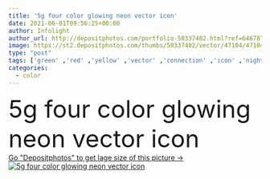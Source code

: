 ```yaml
---
title: '5g four color glowing neon vector icon'
date: 2021-06-01T09:56:25+00:00
author: Infolight
author_url: http://depositphotos.com/portfolio-50337402.html?ref=64678756
image: https://st2.depositphotos.com/thumbs/50337402/vector/47104/471044744/api_thumb_450.jpg?forcejpeg=true
type: "post"
tags: ['green' ,'red' ,'yellow' ,'vector' ,'connection' ,'icon' ,'night' ,'wireless' ,'communications' ,'internet' ,'glow' ,'signal' ,'logo' ,'neon' ,'eps' ,'premium' ]
categories: 
  - color
---
```

<div aling="center">
            <font size="60"> 5g four color glowing neon vector icon</font>   
</div>
<div>
    <a href='https://depositphotos.com/471044744/stock-illustration-four-color-glowing-neon-vector.html?ref=64678756' target=_blank > Go "Depositphotos" to get lage size of this picture ->
        <img href='https://depositphotos.com/471044744/stock-illustration-four-color-glowing-neon-vector.html?ref=64678756' src='https://st2.depositphotos.com/50337402/47104/v/950/depositphotos_471044744-stock-illustration-four-color-glowing-neon-vector.jpg?forcejpeg=true' alt='5g four color glowing neon vector icon' >
    </a>
</div>
